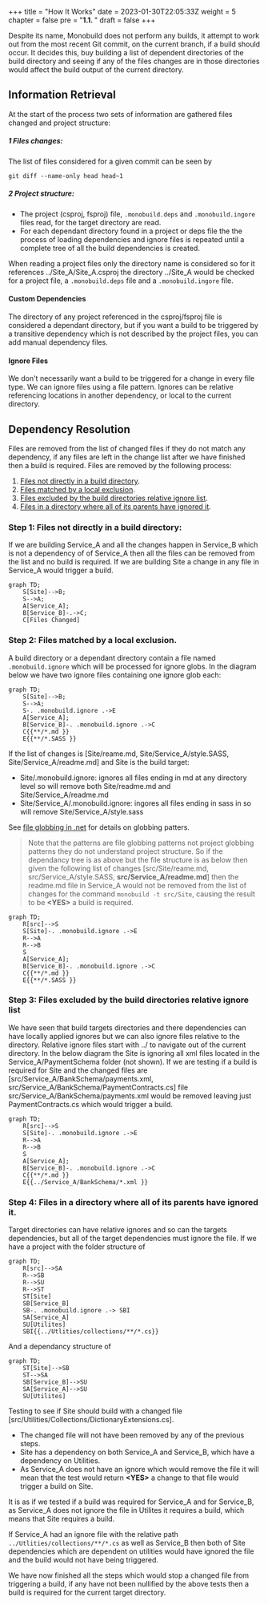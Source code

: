 +++
title = "How It Works"
date = 2023-01-30T22:05:33Z
weight = 5
chapter = false
pre = "<b>1.1. </b>"
draft = false
+++

Despite its name, Monobuild does not perform any builds, it attempt to work out from the most recent Git commit, on the current branch, if a build should occur. It decides this, buy building a list of dependent directories of the build directory and seeing if any of the files changes are in those directories would affect the build output of the current directory.

## Information Retrieval

At the start of the process two sets of information are gathered files changed and project structure:

##### 1 Files changes: 
The list of files considered for a given commit can be seen by 
```
git diff --name-only head head~1
```

##### 2 Project structure:
  * The project (csproj, fsproj) file, ```.monobuild.deps``` and  ```.monobuild.ingore``` files read, for the target directory are read. 
  * For each dependant directory found in a project or deps file the the process of loading dependencies and ignore files is repeated until a complete tree of all the build dependencies is created. 

When reading a project files only the directory name is considered so for it references ../Site_A/Site_A.csproj the directory ../Site_A would be checked for a project file, a ```.monobuild.deps``` file and a ```.monobuild.ingore``` file.  

#### Custom Dependencies

The directory of any project referenced in the csproj/fsproj file is considered a dependant directory, but if you want a build to be triggered by a transitive dependency which is not described by the project files, you can add manual dependency files. 

#### Ignore Files

We don't necessarily want a build to be triggered for a change in every file type. We can ignore files using a file pattern. Ignores can be relative referencing locations in another dependency, or local to the current directory.

## Dependency Resolution

Files are removed from the list of changed files if they do not match any dependency, if any files are left in the change list after we have finished then a build is required. Files are removed by the following process:
1. [Files not directly in a build directory](#step-1-files-not-directly-in-a-build-directory).
1. [Files matched by a local exclusion](#step-2-files-matched-by-a-local-exclusion).
1. [Files excluded by the build directories relative ignore list](#step-3-files-excluded-by-the-build-directories-relative-ignore-list).
1. [Files in a directory where all of its parents have ignored it](#step-4-files-in-a-directory-where-all-of-its-parents-have-ignored-it).


### Step 1: Files not directly in a build directory: 

If we are building Service_A and all the changes happen in Service_B which is not a dependency of of Service_A then all the files can be removed from the list and no build is required. If we are building Site a change in any file in Service_A would trigger a build.

```mermaid
graph TD;
    S[Site]-->B;
    S-->A;
    A[Service_A];
    B[Service_B]-.->C;
    C[Files Changed]
```

### Step 2: Files matched by a local exclusion.

A build directory or a dependant directory contain a file named ```.monobuild.ignore``` which will be processed for ignore globs. In the diagram below we have two ignore files containing one ignore glob each:

```mermaid
graph TD;
    S[Site]-->B;
    S-->A;
    S-. .monobuild.ignore .->E
    A[Service_A];
    B[Service_B]-. .monobuild.ignore .->C
    C{{**/*.md }}
    E{{**/*.SASS }}
```
If the list of changes is [Site/reame.md, Site/Service_A/style.SASS, Site/Service_A/readme.md] and Site is the build target:

* Site/.monobuild.ignore: ignores all files ending in md at any directory level so will remove both Site/readme.md and Site/Service_A/readme.md 
* Site/Service_A/.monobuild.ignore: ingores all files ending in sass in so will remove Site/Service_A/style.sass

See [file globbing in .net](https://learn.microsoft.com/en-us/dotnet/core/extensions/file-globbing) for details on globbing patters. 

>Note that the patterns are file globbing patterns not project globbing patterns they do not understand project structure. So if the dependancy tree is as above but the file structure is as below then given the following list of changes [src/Site/reame.md, src/Service_A/style.SASS, **src/Service_A/readme.md**] then the readme.md file in Service_A would not be removed from the list of changes for the command ```monobuild -t src/Site```, causing the result to be **\<YES\>** a build is required.

```mermaid
graph TD;
    R[src]-->S
    S[Site]-. .monobuild.ignore .->E
    R-->A
    R-->B
    S
    A[Service_A];
    B[Service_B]-. .monobuild.ignore .->C
    C{{**/*.md }}
    E{{**/*.SASS }}
```

### Step 3: Files excluded by the build directories relative ignore list

We have seen that build targets directories and there dependencies can have locally applied ignores but we can also ignore files relative to the directory. Relative ignore files start with ../ to navigate out of the current directory. In the below diagram the Site is ignoring all xml files located in the Service_A/PaymentSchema folder (not shown). If we are testing if a build is required for Site and the changed files are [src/Service_A/BankSchema/payments.xml,  src/Service_A/BankSchema/PaymentContracts.cs] file src/Service_A/BankSchema/payments.xml would be removed leaving just PaymentContracts.cs which would trigger a build.

```mermaid
graph TD;
    R[src]-->S
    S[Site]-. .monobuild.ignore .->E
    R-->A
    R-->B
    S
    A[Service_A];
    B[Service_B]-. .monobuild.ignore .->C
    C{{**/*.md }}
    E{{../Service_A/BankSchema/*.xml }}
```

### Step 4: Files in a directory where all of its parents have ignored it.

Target directories can have relative ignores and so can the targets dependencies, but all of the target dependencies must ignore the file. If we have a project with the folder structure of 


```mermaid
graph TD;
    R[src]-->SA
    R-->SB
    R-->SU
    R-->ST
    ST[Site]
    SB[Service_B]
    SB-. .monobuild.ignore .-> SBI
    SA[Service_A]
    SU[Utilites]
    SBI{{../Utlities/collections/**/*.cs}}
```

And a dependancy structure of 

```mermaid
graph TD;
    ST[Site]-->SB
    ST-->SA
    SB[Service_B]-->SU
    SA[Service_A]-->SU
    SU[Utilites]
```

Testing to see if Site should build with a changed file [src/Utilities/Collections/DictionaryExtensions.cs]. 
* The changed file will not have been removed by any of the previous steps. 
* Site has a dependency on both Service_A and Service_B, which have a dependency on Utilities. 
* As Service_A does not have an ignore which would remove the file it will mean that the test would return **\<YES\>** a change to that file would trigger a build on Site. 

It is as if we tested if a build was required for Service_A and for Service_B, as Service_A does not ignore the file in Utilites it requires a build, which means that Site requires a build.

If Service_A had an ignore file with the relative path ```../Utlities/collections/**/*.cs``` as well as Service_B then both of Site dependencies which are dependent on utilities would have ignored the file and the build would not have being triggered.

We have now finished all the steps which would stop a changed file from triggering a build, if any have not been nullified by the above tests then a build is required for the current target directory.

